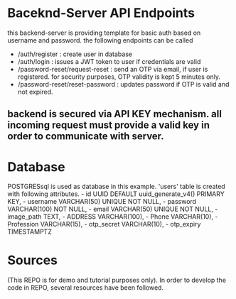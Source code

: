# Baceknd-Server API Endpoints
this backend-server is providing template for basic auth based on username and password. the following endpoints can be called
  - /auth/register :  create user in database
  - /auth/login : issues a JWT token to user if credentials are valid
  - /password-reset/request-reset : send an OTP via email, if user is registered. for security purposes, OTP validity is kept 5 minutes only.
  - /password-reset/reset-password : updates password if OTP is valid and not expired.
  ## backend is secured via API KEY mechanism. all incoming request must provide a valid key in order to communicate with server. 

# Database
POSTGRESsql is used as database in this example. 'users' table is created with following attributes. 
    	- id UUID DEFAULT uuid_generate_v4() PRIMARY KEY,
	- username VARCHAR(50) UNIQUE NOT NULL,
	- password VARCHAR(100) NOT NULL,
	- email VARCHAR(50) UNIQUE NOT NULL,
	- image_path TEXT,
	- ADDRESS VARCHAR(100),
	- Phone VARCHAR(10),
	- Profession VARCHAR(15),
	- otp_secret VARCHAR(10),
  	- otp_expiry TIMESTAMPTZ

# Sources
(This REPO is for demo and tutorial purposes only).
In order to develop the code in REPO, several resources have been followed.
